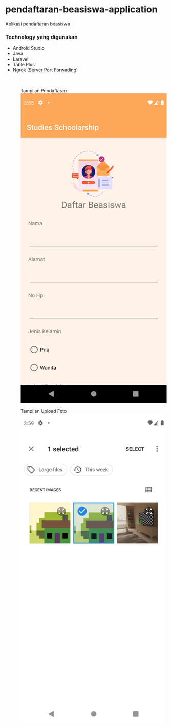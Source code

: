 # pendaftaran-beasiswa-application
Aplikasi pendaftaran beasiswa 

<h3>Technology yang digunakan</h3>
<ul> 
  <li>Android Studio</li>
  <li>Java</li>
  <li>Laravel</li>
  <li>Table Plus</li>
  <li>Ngrok (Server Port Forwading)</li>
<ul>
<br>
<br>
Tampilan Pendaftaran
<img src="Screenshot_1633812919.png"  alt=""> 

Tampilan Upload Foto
<img src="Screenshot_1633813146.png" alt="">

  

 

